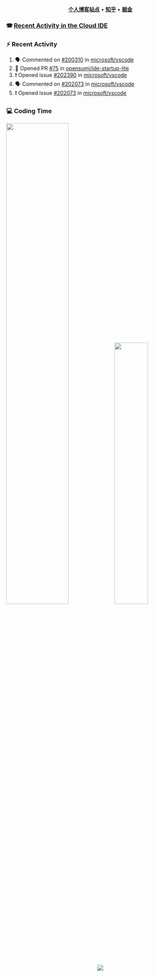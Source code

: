 <p align="center">
    <b><a href="https://yiliang.site">个人博客站点</a></b>
    •
    <b><a href="https://www.zhihu.com/people/Mrz2J">知乎</a></b>
    •
    <b><a href="https://juejin.im/user/2629687542813016">掘金</a></b>
</p>

### :accordion: [Recent Activity in the Cloud IDE](https://github.com/cloud-webide/.github)

### :zap: Recent Activity

<!--START_SECTION:activity-->

1. 🗣 Commented on [#200310](https://github.com/microsoft/vscode/pull/200310#issuecomment-1905565260) in [microsoft/vscode](https://github.com/microsoft/vscode)
2. 💪 Opened PR [#75](https://github.com/opensumi/ide-startup-lite/pull/75) in [opensumi/ide-startup-lite](https://github.com/opensumi/ide-startup-lite)
3. ❗ Opened issue [#202390](https://github.com/microsoft/vscode/issues/202390) in [microsoft/vscode](https://github.com/microsoft/vscode)
4. 🗣 Commented on [#202073](https://github.com/microsoft/vscode/issues/202073#issuecomment-1884281326) in [microsoft/vscode](https://github.com/microsoft/vscode)
5. ❗ Opened issue [#202073](https://github.com/microsoft/vscode/issues/202073) in [microsoft/vscode](https://github.com/microsoft/vscode)

<!--END_SECTION:activity-->

### 💻 Coding Time

<img align="" width="57.5%" src="https://github-readme-stats.vercel.app/api?username=yiliang114&hide_title=true&hide_border=true&show_icons=true&include_all_commits=true&line_height=21&theme=vue-dark&border_radius=0" /><img align="" width="42.4%" src="https://github-readme-stats.vercel.app/api/top-langs/?username=yiliang114&hide_title=true&hide_border=true&layout=compact&theme=vue-dark&border_radius=0" />

<div align="center">
    <img src="https://github-readme-streak-stats.herokuapp.com/?user=yiliang114" />
</div>
